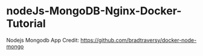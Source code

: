 # nodeJs-MongoDB-Nginx-Docker-Tutorial

Nodejs Mongodb App Credit: https://github.com/bradtraversy/docker-node-mongo
